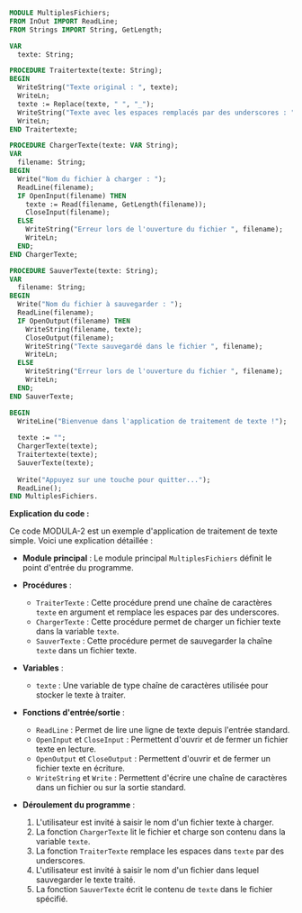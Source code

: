 ```modula-2
MODULE MultiplesFichiers;
FROM InOut IMPORT ReadLine;
FROM Strings IMPORT String, GetLength;

VAR
  texte: String;

PROCEDURE Traitertexte(texte: String);
BEGIN
  WriteString("Texte original : ", texte);
  WriteLn;
  texte := Replace(texte, " ", "_");
  WriteString("Texte avec les espaces remplacés par des underscores : ", texte);
  WriteLn;
END Traitertexte;

PROCEDURE ChargerTexte(texte: VAR String);
VAR
  filename: String;
BEGIN
  Write("Nom du fichier à charger : ");
  ReadLine(filename);
  IF OpenInput(filename) THEN
    texte := Read(filename, GetLength(filename));
    CloseInput(filename);
  ELSE
    WriteString("Erreur lors de l'ouverture du fichier ", filename);
    WriteLn;
  END;
END ChargerTexte;

PROCEDURE SauverTexte(texte: String);
VAR
  filename: String;
BEGIN
  Write("Nom du fichier à sauvegarder : ");
  ReadLine(filename);
  IF OpenOutput(filename) THEN
    WriteString(filename, texte);
    CloseOutput(filename);
    WriteString("Texte sauvegardé dans le fichier ", filename);
    WriteLn;
  ELSE
    WriteString("Erreur lors de l'ouverture du fichier ", filename);
    WriteLn;
  END;
END SauverTexte;

BEGIN
  WriteLine("Bienvenue dans l'application de traitement de texte !");
  
  texte := "";
  ChargerTexte(texte);
  Traitertexte(texte);
  SauverTexte(texte);
  
  Write("Appuyez sur une touche pour quitter...");
  ReadLine();
END MultiplesFichiers.
```

**Explication du code :**

Ce code MODULA-2 est un exemple d'application de traitement de texte simple. Voici une explication détaillée :

* **Module principal** : Le module principal `MultiplesFichiers` définit le point d'entrée du programme.

* **Procédures** :
    * `TraiterTexte` : Cette procédure prend une chaîne de caractères `texte` en argument et remplace les espaces par des underscores.
    * `ChargerTexte` : Cette procédure permet de charger un fichier texte dans la variable `texte`.
    * `SauverTexte` : Cette procédure permet de sauvegarder la chaîne `texte` dans un fichier texte.

* **Variables** :
    * `texte` : Une variable de type chaîne de caractères utilisée pour stocker le texte à traiter.

* **Fonctions d'entrée/sortie** :
    * `ReadLine` : Permet de lire une ligne de texte depuis l'entrée standard.
    * `OpenInput` et `CloseInput` : Permettent d'ouvrir et de fermer un fichier texte en lecture.
    * `OpenOutput` et `CloseOutput` : Permettent d'ouvrir et de fermer un fichier texte en écriture.
    * `WriteString` et `Write` : Permettent d'écrire une chaîne de caractères dans un fichier ou sur la sortie standard.

* **Déroulement du programme** :
    1. L'utilisateur est invité à saisir le nom d'un fichier texte à charger.
    2. La fonction `ChargerTexte` lit le fichier et charge son contenu dans la variable `texte`.
    3. La fonction `TraiterTexte` remplace les espaces dans `texte` par des underscores.
    4. L'utilisateur est invité à saisir le nom d'un fichier dans lequel sauvegarder le texte traité.
    5. La fonction `SauverTexte` écrit le contenu de `texte` dans le fichier spécifié.